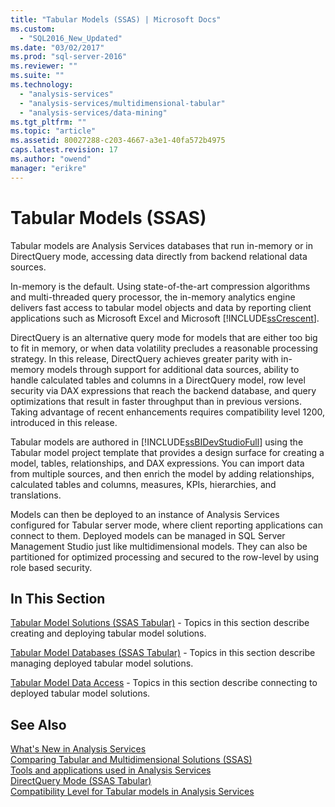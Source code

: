 ```yaml
---
title: "Tabular Models (SSAS) | Microsoft Docs"
ms.custom: 
  - "SQL2016_New_Updated"
ms.date: "03/02/2017"
ms.prod: "sql-server-2016"
ms.reviewer: ""
ms.suite: ""
ms.technology: 
  - "analysis-services"
  - "analysis-services/multidimensional-tabular"
  - "analysis-services/data-mining"
ms.tgt_pltfrm: ""
ms.topic: "article"
ms.assetid: 80027288-c203-4667-a3e1-40fa572b4975
caps.latest.revision: 17
ms.author: "owend"
manager: "erikre"
---
```

# Tabular Models (SSAS)
  Tabular models are Analysis Services databases that run in-memory or in DirectQuery mode, accessing data directly from backend relational data sources.  
  
 In-memory is the default. Using state-of-the-art compression algorithms and multi-threaded query processor, the in-memory analytics engine delivers fast access to tabular model objects and data by reporting client applications such as Microsoft Excel and Microsoft [!INCLUDE[ssCrescent](../../a9notintoc/includes/sscrescent-md.md)].  
  
 DirectQuery is an alternative query mode for models that  are either too big to fit in memory, or when data volatility precludes  a reasonable processing strategy. In this release, DirectQuery achieves greater parity with in-memory models through support for additional data sources, ability to handle calculated tables and columns in a DirectQuery model, row level security via DAX expressions that reach the backend database, and query optimizations that result in faster throughput than in previous versions. Taking advantage of recent enhancements requires compatibility level 1200, introduced in this release.  
  
 Tabular models are authored in [!INCLUDE[ssBIDevStudioFull](../../a9notintoc/includes/ssbidevstudiofull-md.md)] using the Tabular model project template that provides a design surface for creating a model, tables, relationships, and DAX expressions. You can import data from multiple sources, and then enrich the model by adding relationships, calculated tables and columns, measures, KPIs, hierarchies, and translations.  
  
 Models can then be deployed to an instance of Analysis Services configured for Tabular server mode, where client reporting applications can connect to them. Deployed models can be managed in SQL Server Management Studio just like multidimensional models. They can also be partitioned for optimized processing and secured to the row-level by using role based security.  
  
## In This Section  
 [Tabular Model Solutions &#40;SSAS Tabular&#41;](../../analysis-services/tabular-models/tabular-model-solutions-ssas-tabular.md)  - Topics in this section describe creating and deploying tabular model solutions.
  
 [Tabular Model Databases &#40;SSAS Tabular&#41;](../../analysis-services/tabular-models/tabular-model-databases-ssas-tabular.md)  - Topics in this section describe managing deployed tabular model solutions.
  
 [Tabular Model Data Access](../../analysis-services/tabular-models/tabular-model-data-access.md)  - Topics in this section describe connecting to deployed tabular model solutions.
  
## See Also  
 [What's New in Analysis Services](../../analysis-services/what-s-new-in-analysis-services.md)   
 [Comparing Tabular and Multidimensional Solutions &#40;SSAS&#41;](../../analysis-services/comparing-tabular-and-multidimensional-solutions-ssas.md)   
 [Tools and applications used in Analysis Services](../../analysis-services/tools-and-applications-used-in-analysis-services.md)   
 [DirectQuery Mode &#40;SSAS Tabular&#41;](../../analysis-services/tabular-models/directquery-mode-ssas-tabular.md)   
 [Compatibility Level for Tabular models in Analysis Services](../../analysis-services/tabular-models/compatibility-level-for-tabular-models-in-analysis-services.md)  
  
  
